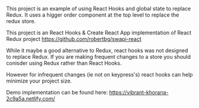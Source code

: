 This project is an example of using React Hooks and global state to replace Redux.
It uses a higger order component at the top level to replace the redux store.

This project is an React Hooks & Create React App implementation of React Redux project https://github.com/robertbg/swapi-react

While it maybe a good alternative to Redux, react hooks was not designed to replace Redux. If you are making frequent changes to a store you should conisder using Redux rather than React Hooks.

However for infrequent changes (ie not on keypress's) react hooks can help minimize your project size.

Demo implementation can be found here: https://vibrant-khorana-2c9a5a.netlify.com/
